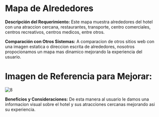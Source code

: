 # Mapa de Alrededores

**Descripción del Requerimiento:**
Este mapa muestra alrededores del hotel con una atraccion cercana, restaurantes, transporte, centro comerciales, centros recreativos, centros medicos, entre otros.

**Comparación con Otros Sistemas:**
A comparacion de otros sitios web con una imagen estatica o direccion escrita de alrededores, nosotros propocionamos un mapa mas dinamico mejorando la experiencia del usuario.


# Imagen de Referencia para Mejorar:
![8](https://github.com/SantiagoCabana/B01_Hotel.github.io/blob/gh-pages/static/img/imagen-5.jpg)


**Beneficios y Consideraciones:**
De esta manera al usuario le damos una informacion visual sobre el hotel y sus atracciones cercanas mejorando asi su experiencia.
